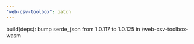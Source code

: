 ```yaml
---
"web-csv-toolbox": patch
---
```


build(deps): bump serde_json from 1.0.117 to 1.0.125 in /web-csv-toolbox-wasm
